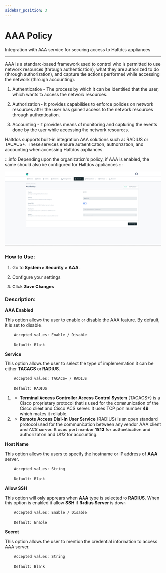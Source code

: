 ```yaml
---
sidebar_position: 3
---
```


# AAA Policy

Integration with AAA service for securing access to Haltdos appliances

---

AAA is a standard-based framework used to control who is permitted to use network resources (through authentication), what they are authorized to do (through authorization), and capture the actions performed while accessing the network (through accounting).

1. Authentication - The process by which it can be identified that the user, which wants to access the network resources.

2. Authorization - It provides capabilities to enforce policies on network resources after the user has gained access to the network resources through authentication.

3. Accounting - It provides means of monitoring and capturing the events done by the user while accessing the network resources.

Haltdos supports built-in integration AAA solutions such as RADIUS or TACACS+. These services ensure authentication, authorization, and accounting when accessing Haltdos appliances.

:::info
Depending upon the organization's policy, if AAA is enabled, the same should also be configured for Haltdos appliances
:::

![aaa_policy](/img/platform/v8/docs/AAAPolicy.png)

### How to Use:

1. Go to **System > Security > AAA**.

2. Configure your settings

3. Click **Save Changes**

### Description:

**AAA Enabled**

This option allows the user to enable or disable the AAA feature. By default, it is set to disable.

```
    Accepted values: Enable / Disable

    Default: Blank 
```


**Service**

This option allows the user to select the type of implementation it can be either **TACACS** or **RADIUS**.

```
    Accepted values: TACACS+ / RADIUS

    Default: RADIUS 
```


1. - **Terminal Access Controller Access Control System** (TACACS+) is a Cisco proprietary protocol that is used for the communication of the Cisco client and Cisco ACS server. It uses TCP port number **49** which makes it reliable.

2. - **Remote Access Dial-In User Service** (RADIUS) is an open standard protocol used for the communication between any vendor AAA client and ACS server. It uses port number **1812** for authentication and authorization and *1813* for accounting.

**Host Name**

This option allows the users to specify the hostname or IP address of **AAA** server.

```
    Accepted values: String

    Default: Blank 
```


**Allow SSH**

This option will only apprears when **AAA** type is selected to **RADIUS**. When this option is enabled it allow **SSH** if **Radius Server** is down 

```
    Accepted values: Enable / Disable

    Default: Enable 
```


**Secret**

This option allows the user to mention the credential information to access AAA server.

```
    Accepted values: String

    Default: Blank 
```

